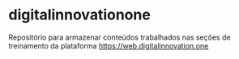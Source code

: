 # digitalinnovationone
Repositório para armazenar conteúdos trabalhados nas seções de treinamento da plataforma https://web.digitalinnovation.one
